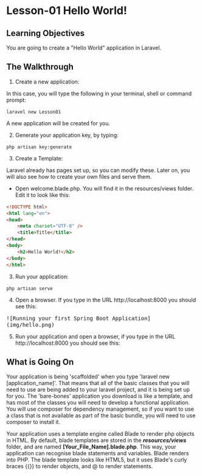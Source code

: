 <!-- enter lesson number and title below separated by hyphen-->
# Lesson-01 Hello World!
## Learning Objectives
You are going to create a "Hello World" application in Laravel.

## The Walkthrough
1. Create a new application:

In this case, you will type the following in your terminal, shell or command prompt:

``` shell 
laravel new Lesson01
```

A new application will be created for you.

2. Generate your application key, by typing:

``` shell
php artisan key:generate
```

3. Create a Template:

Laravel already has pages set up, so you can modify these. Later on, you will also see how to create your own files and serve them.

* Open welcome.blade.php. You will find it in the resources/views folder.
Edit it to look like this:

``` html
<!DOCTYPE html>
<html lang="en">
<head>
    <meta charset="UTF-8" />
    <title>Title</title>
</head>
<body>
    <h2>Hello World!</h2>
</body>
</html>
```

3. Run your application:

```
php artisan serve
```

4. Open a browser.
If you type in the URL http://localhost:8000 you should see this:
<kbd>
![Running your first Spring Boot Application](img/hello.png)
</kbd>

5. Run your application and open a browser, if you type in the URL http://localhost:8000 you should see this:


## What is Going On
Your application is being 'scaffolded' when you type 'laravel new [application_name]'. That means that all of the basic classes that you will need to use are being added to your laravel project, and it is being set up for you. The 'bare-bones' application you download is like a template, and has most of the classes you will need to develop a functional application. You will use composer for dependency management, so if you want to use a class that is not available as part of the basic bundle, you will need to use composer to install it.

Your application uses a template engine called Blade to render php objects in HTML. By default, blade templates are stored in the ***resources/views*** folder, and are named **[Your_File_Name].blade.php**. This way, your application can recognise blade statements and variables. Blade renders into PHP. The blade template looks like HTML5, but it uses Blade's curly braces {{}} to render objects, and @ to render statements.
